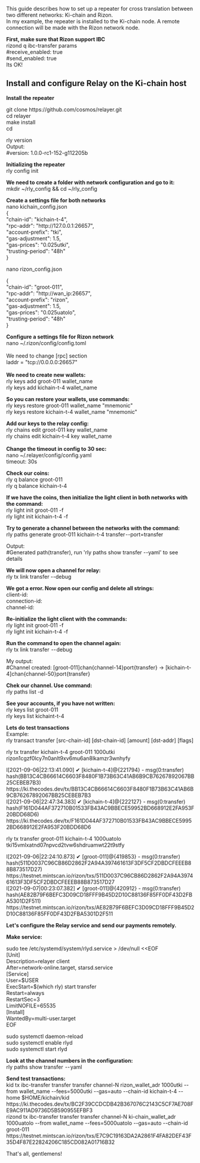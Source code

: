 <p>This guide describes how to set up a repeater for cross translation between two different networks: Ki-chain and Rizon.<br />In my example, the repeater is installed to the Ki-chain node. A remote connection will be made with the Rizon network node.</p>
<p><strong>First, make sure that Rizon support IBC</strong><br />rizond q ibc-transfer params<br />#receive_enabled: true<br />#send_enabled: true<br />Its OK!</p>
<h2>Install and configure Relay on the Ki-chain host</h2>
<p><strong>Install the repeater</strong></p>
<p>git clone https://github.com/cosmos/relayer.git<br />cd relayer<br />make install<br />cd</p>
<p>rly version<br />Output:<br />#version: 1.0.0-rc1-152-g112205b</p>
<p><strong>Initializing the repeater</strong><br />rly config init</p>
<p><strong>We need to create a folder with network configuration and go to it:</strong><br />mkdir ~/rly_config &amp;&amp; cd ~/rly_config</p>
<p><strong>Create a settings file for both networks</strong> <br />nano kichain_config.json<br />{<br />"chain-id": "kichain-t-4",<br />"rpc-addr": "http://127.0.0.1:26657",<br />"account-prefix": "tki",<br />"gas-adjustment": 1.5,<br />"gas-prices": "0.025utki",<br />"trusting-period": "48h"<br />}</p>
<p>nano rizon_config.json</p>
<p>{<br />"chain-id": "groot-011",<br />"rpc-addr": "http://wan_ip:26657",<br />"account-prefix": "rizon",<br />"gas-adjustment": 1.5,<br />"gas-prices": "0.025uatolo",<br />"trusting-period": "48h"<br />}</p>
<p><strong>Configure a settings file for Rizon network</strong><br />nano ~/.rizon/config/config.toml<br /><br />We need to change [rpc] section<br />laddr = "tcp://0.0.0.0:26657"<br /><br /><strong>We need to create new wallets:</strong><br />rly keys add groot-011 wallet_name<br />rly keys add kichain-t-4 wallet_name</p>
<p><strong>So you can restore your wallets, use commands:</strong><br />rly keys restore groot-011 wallet_name "mnemonic"<br />rly keys restore kichain-t-4 wallet_name "mnemonic"</p>
<p><strong>Add our keys to the relay config:</strong><br />rly chains edit groot-011 key wallet_name<br />rly chains edit kichain-t-4 key wallet_name<br /><br /><strong>Change the timeout in config to 30 sec:</strong><br />nano ~/.relayer/config/config.yaml<br />timeout: 30s</p>
<p><strong>Check our coins:</strong><br />rly q balance groot-011<br />rly q balance kichain-t-4</p>
<p><strong>If we have the coins, then initialize the light client in both networks with the command:</strong><br />rly light init groot-011 -f<br />rly light init kichain-t-4 -f</p>
<p><strong>Try to generate a channel between the networks with the command:</strong><br />rly paths generate groot-011 kichain-t-4 transfer --port=transfer</p>
<p>Output:<br />#Generated path(transfer), run 'rly paths show transfer --yaml' to see details</p>
<p><strong>We will now open a channel for relay:</strong><br />rly tx link transfer --debug</p>
<p><strong>We got a error. Now open our config and delete all strings:</strong><br />client-id:<br />connection-id:<br />channel-id:</p>
<p><strong>Re-initialize the light client with the commands:</strong><br />rly light init groot-011 -f<br />rly light init kichain-t-4 -f</p>
<p><strong>Run the command to open the channel again:</strong><br />rly tx link transfer  -- debug</p>
<p>My output:<br />#Channel created: [groot-011]chan{channel-14}port{transfer} -&gt; [kichain-t-4]chan{channel-50}port{transfer}</p>
<p><strong>Chek our channel. Use command:</strong><br />rly paths list -d</p>
<p><strong>See your accounts, if you have not written:</strong><br />rly keys list groot-011<br />rly keys list kichaint-t-4</p>
<p><strong>Lets do test transactions</strong><br />Example:<br />rly transact transfer [src-chain-id] [dst-chain-id] [amount] [dst-addr] [flags]</p>
<p>rly tx transfer kichain-t-4 groot-011 1000utki rizon1cgzf0lcy7n0anlt9xv6mu6an8lkamzr3wnhyfy</p>
<p>I[2021-09-06|22:13:41.090] ✔ [kichain-t-4]@{221794} - msg(0:transfer) hash(BB13C4CB66614C6603F8480F1B73B63C41AB6B9CB76267892067BB25CEBEB7B3)<br />https://ki.thecodes.dev/tx/BB13C4CB66614C6603F8480F1B73B63C41AB6B9CB76267892067BB25CEBEB7B3<br />I[2021-09-06|22:47:34.383] ✔ [kichain-t-4]@{222127} - msg(0:transfer) hash(F161D044AF372710B01533FB43AC9BBECE59952BD668912E2FA953F20BDD68D6)<br />https://ki.thecodes.dev/tx/F161D044AF372710B01533FB43AC9BBECE59952BD668912E2FA953F20BDD68D6</p>
<p>rly tx transfer groot-011 kichain-t-4 1000uatolo tki15vmlxatnd07npvcd2tvw6shdruamwt22t9stfy</p>
<p>I[2021-09-06|22:24:10.873] ✔ [groot-011]@{419853} - msg(0:transfer) hash(511D0037C96CB86D2862F2A94A397461613F3DF5CF2DBDCFEEEB88B873517D27)<br />https://testnet.mintscan.io/rizon/txs/511D0037C96CB86D2862F2A94A397461613F3DF5CF2DBDCFEEEB88B873517D27<br />I[2021-09-07|00:23:07.382] ✔ [groot-011]@{420912} - msg(0:transfer) hash(AE82B79F6BEFC3D09CD18FFF9B45D2D10C88136F85FF0DF43D2FBA5301D2F511)<br />https://testnet.mintscan.io/rizon/txs/AE82B79F6BEFC3D09CD18FFF9B45D2D10C88136F85FF0DF43D2FBA5301D2F511</p>
<p><strong>Let's configure the Relay service and send our payments remotely.</strong></p>
<p><strong>Make service:</strong></p>
<p>sudo tee /etc/systemd/system/rlyd.service &gt; /dev/null &lt;&lt;EOF<br />[Unit]<br />Description=relayer client<br />After=network-online.target, starsd.service<br />[Service]<br />User=$USER<br />ExecStart=$(which rly) start transfer<br />Restart=always<br />RestartSec=3<br />LimitNOFILE=65535<br />[Install]<br />WantedBy=multi-user.target<br />EOF</p>
<p>sudo systemctl daemon-reload<br />sudo systemctl enable rlyd<br />sudo systemctl start rlyd</p>
<p><strong>Look at the channel numbers in the configuration:</strong><br />rly paths show transfer  -- yaml</p>
<p><strong>Send test transactions:</strong><br />kid tx ibc-transfer transfer transfer channel-N rizon_wallet_adr 1000utki --from wallet_name --fees=5000utki --gas=auto --chain-id kichain-t-4 --home $HOME/kichain/kid<br />https://ki.thecodes.dev/tx/BC2F39CCDCDB42B367076C2143C5CF7AE708FE9AC911AD9736D5B590955EFBF3<br />rizond tx ibc-transfer transfer transfer channel-N ki-chain_wallet_adr 1000uatolo --from wallet_name --fees=5000uatolo --gas=auto --chain-id groot-011<br />https://testnet.mintscan.io/rizon/txs/E7C9C19163DA2A2861F4FA82DEF43F35D4F87E22824206C185CD082A01716B32</p>
<p>That's all, gentlemens!</p>
